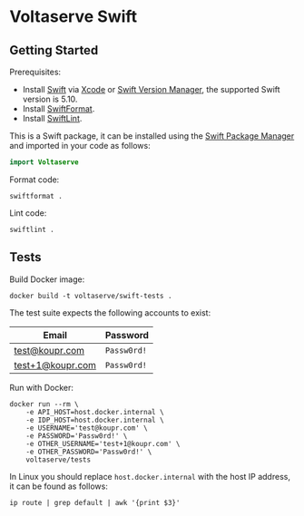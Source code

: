 # Voltaserve Swift

## Getting Started

Prerequisites:
- Install [Swift](https://www.swift.org/) via [Xcode](https://developer.apple.com/xcode/) or [Swift Version Manager](https://github.com/kylef/swiftenv), the supported Swift version is 5.10.
- Install [SwiftFormat](https://github.com/nicklockwood/SwiftFormat).
- Install [SwiftLint](https://github.com/realm/SwiftLint).

This is a Swift package, it can be installed using the [Swift Package Manager](https://www.swift.org/documentation/package-manager/) and  imported in your code as follows:

```swift
import Voltaserve
```

Format code:

```
swiftformat .
```

Lint code:

```
swiftlint .
```

## Tests

Build Docker image:

```shell
docker build -t voltaserve/swift-tests .
```

The test suite expects the following accounts to exist:

| Email                   | Password    |
| ----------------------- | ----------- |
| test@koupr.com          | `Passw0rd!` |
| test+1@koupr.com        | `Passw0rd!` |

Run with Docker:

```shell
docker run --rm \
    -e API_HOST=host.docker.internal \
    -e IDP_HOST=host.docker.internal \
    -e USERNAME='test@koupr.com' \
    -e PASSWORD='Passw0rd!' \
    -e OTHER_USERNAME='test+1@koupr.com' \
    -e OTHER_PASSWORD='Passw0rd!' \
    voltaserve/tests
```

In Linux you should replace `host.docker.internal` with the host IP address, it can be found as follows:

```shell
ip route | grep default | awk '{print $3}'
```
